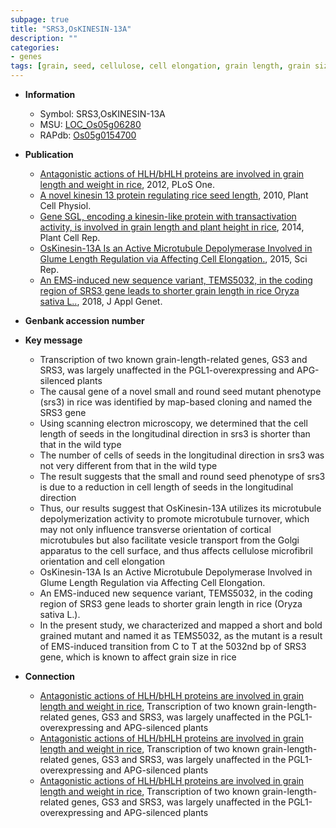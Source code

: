 ```yaml
---
subpage: true
title: "SRS3,OsKINESIN-13A"
description: ""
categories:
- genes
tags: [grain, seed, cellulose, cell elongation, grain length, grain size]
---
```


* **Information**  
    + Symbol: SRS3,OsKINESIN-13A  
    + MSU: [LOC_Os05g06280](http://rice.plantbiology.msu.edu/cgi-bin/ORF_infopage.cgi?orf=LOC_Os05g06280)  
    + RAPdb: [Os05g0154700](http://rapdb.dna.affrc.go.jp/viewer/gbrowse_details/irgsp1?name=Os05g0154700)  

* **Publication**  
    + [Antagonistic actions of HLH/bHLH proteins are involved in grain length and weight in rice](http://www.ncbi.nlm.nih.gov/pubmed?term=Antagonistic+actions+of+HLH/bHLH+proteins+are+involved+in+grain+length+and+weight+in+rice%5BTitle%5D), 2012, PLoS One.
    + [A novel kinesin 13 protein regulating rice seed length](http://www.ncbi.nlm.nih.gov/pubmed?term=A+novel+kinesin+13+protein+regulating+rice+seed+length%5BTitle%5D), 2010, Plant Cell Physiol.
    + [Gene SGL, encoding a kinesin-like protein with transactivation activity, is involved in grain length and plant height in rice](http://www.ncbi.nlm.nih.gov/pubmed?term=Gene+SGL,+encoding+a+kinesin-like+protein+with+transactivation+activity,+is+involved+in+grain+length+and+plant+height+in+rice%5BTitle%5D), 2014, Plant Cell Rep.
    + [OsKinesin-13A Is an Active Microtubule Depolymerase Involved in Glume Length Regulation via Affecting Cell Elongation.](http://www.ncbi.nlm.nih.gov/pubmed?term=OsKinesin-13A+Is+an+Active+Microtubule+Depolymerase+Involved+in+Glume+Length+Regulation+via+Affecting+Cell+Elongation.%5BTitle%5D), 2015, Sci Rep.
    + [An EMS-induced new sequence variant, TEMS5032, in the coding region of SRS3 gene leads to shorter grain length in rice Oryza sativa L..](http://www.ncbi.nlm.nih.gov/pubmed?term=An+EMS-induced+new+sequence+variant,+TEMS5032,+in+the+coding+region+of+SRS3+gene+leads+to+shorter+grain+length+in+rice+Oryza+sativa+L..%5BTitle%5D), 2018, J Appl Genet.

* **Genbank accession number**  

* **Key message**  
    + Transcription of two known grain-length-related genes, GS3 and SRS3, was largely unaffected in the PGL1-overexpressing and APG-silenced plants
    + The causal gene of a novel small and round seed mutant phenotype (srs3) in rice was identified by map-based cloning and named the SRS3 gene
    + Using scanning electron microscopy, we determined that the cell length of seeds in the longitudinal direction in srs3 is shorter than that in the wild type
    + The number of cells of seeds in the longitudinal direction in srs3 was not very different from that in the wild type
    + The result suggests that the small and round seed phenotype of srs3 is due to a reduction in cell length of seeds in the longitudinal direction
    + Thus, our results suggest that OsKinesin-13A utilizes its microtubule depolymerization activity to promote microtubule turnover, which may not only influence transverse orientation of cortical microtubules but also facilitate vesicle transport from the Golgi apparatus to the cell surface, and thus affects cellulose microfibril orientation and cell elongation
    + OsKinesin-13A Is an Active Microtubule Depolymerase Involved in Glume Length Regulation via Affecting Cell Elongation.
    + An EMS-induced new sequence variant, TEMS5032, in the coding region of SRS3 gene leads to shorter grain length in rice (Oryza sativa L.).
    + In the present study, we characterized and mapped a short and bold grained mutant and named it as TEMS5032, as the mutant is a result of EMS-induced transition from C to T at the 5032nd bp of SRS3 gene, which is known to affect grain size in rice

* **Connection**  
    + [Antagonistic actions of HLH/bHLH proteins are involved in grain length and weight in rice](http://www.ncbi.nlm.nih.gov/pubmed?term=Antagonistic+actions+of+HLH/bHLH+proteins+are+involved+in+grain+length+and+weight+in+rice%5BTitle%5D), Transcription of two known grain-length-related genes, GS3 and SRS3, was largely unaffected in the PGL1-overexpressing and APG-silenced plants
    + [Antagonistic actions of HLH/bHLH proteins are involved in grain length and weight in rice](http://www.ncbi.nlm.nih.gov/pubmed?term=Antagonistic+actions+of+HLH/bHLH+proteins+are+involved+in+grain+length+and+weight+in+rice%5BTitle%5D), Transcription of two known grain-length-related genes, GS3 and SRS3, was largely unaffected in the PGL1-overexpressing and APG-silenced plants
    + [Antagonistic actions of HLH/bHLH proteins are involved in grain length and weight in rice](http://www.ncbi.nlm.nih.gov/pubmed?term=Antagonistic+actions+of+HLH/bHLH+proteins+are+involved+in+grain+length+and+weight+in+rice%5BTitle%5D), Transcription of two known grain-length-related genes, GS3 and SRS3, was largely unaffected in the PGL1-overexpressing and APG-silenced plants



